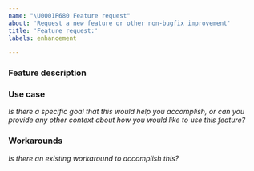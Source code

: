 ```yaml
---
name: "\U0001F680 Feature request"
about: 'Request a new feature or other non-bugfix improvement'
title: 'Feature request:'
labels: enhancement

---
```


### Feature description

### Use case
_Is there a specific goal that this would help you accomplish, or can you provide any other context about how you would like to use this feature?_

### Workarounds
_Is there an existing workaround to accomplish this?_

